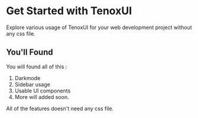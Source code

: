 # Get Started with TenoxUI

Explore various usage of TenoxUI for your web development project without any css file.

## You'll Found 

You will found all of this :
1. Darkmode 
2. Sidebar usage
3. Usable UI components
4. More will added soon.

All of the features doesn't need any css file.
